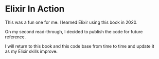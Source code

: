 # Elixir In Action

This was a fun one for me. I learned Elixir using this book in 2020.

On my second read-through, I decided to publish the code for future reference.

I will return to this book and this code base from time to time and update it as
my Elixir skills improve.
